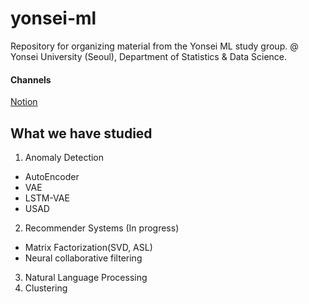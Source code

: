 # yonsei-ml
Repository for organizing material from the Yonsei ML study group. 
@ Yonsei University (Seoul), Department of Statistics & Data Science. <br>

#### Channels
[Notion](https://www.notion.so/03c0e8bd25814fcaaa7397839edb97a5)

## What we have studied  
1. Anomaly Detection
- AutoEncoder
- VAE
- LSTM-VAE
- USAD


2. Recommender Systems (In progress)
- Matrix Factorization(SVD, ASL)
- Neural collaborative filtering


3. Natural Language Processing
4. Clustering
